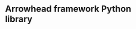 # Arrowhead framework Python library

<!---
This is a simple example package. You can use
[Github-flavored Markdown](https://guides.github.com/features/mastering-markdown/)
to write your content.
-->

